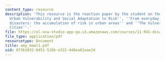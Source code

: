 ```yaml
---
content_type: resource
description: 'This resource is the reaction paper by the student on the topics ''Assessing
  Urban Vulnerability and Social Adaptation to Risk'', ''From everyday hazards to
  disasters: the accumulation of risk in urban areas'' and ''The Vulnerability of
  Cities''.'
file: https://ol-ocw-studio-app-qa.s3.amazonaws.com/courses/11-941-disaster-vulnerability-and-resilience-spring-2005/0f3b10320451516be322440ea81eae2d_amy_mowl1.pdf
file_type: application/pdf
resourcetype: Document
title: amy_mowl1.pdf
uid: 0f3b1032-0451-516b-e322-440ea81eae2d
---
```

